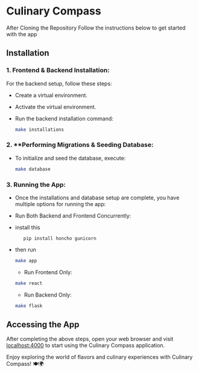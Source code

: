# Culinary Compass

After Cloning the Repository Follow the instructions below to get started with the app

## Installation

 ### 1. Frontend & Backend Installation:
 For the backend setup, follow these steps:
- Create a virtual environment.
- Activate the virtual environment.
- Run the backend installation command:

    ```bash
    make installations
    ```

### 2. **Performing Migrations & Seeding Database: 
 - To initialize and seed the database, execute:

    ```bash
    make database
    ```

### 3. Running the App: 
- Once the installations and database setup are complete, you have   multiple options for running the app:

- Run Both Backend and Frontend Concurrently:
- install this 
     ``` console 
        pip install honcho gunicorn
- then run
  
    ```bash
    make app
    ```

    - Run Frontend Only:

    ```bash
    make react
    ```

    - Run Backend Only:

    ```bash
    make flask
    ```

## Accessing the App

After completing the above steps, open your web browser and visit [localhost:4000](http://localhost:4000)
 to start using the Culinary Compass application.

Enjoy exploring the world of flavors and culinary experiences with Culinary Compass! 🍽️🌍

